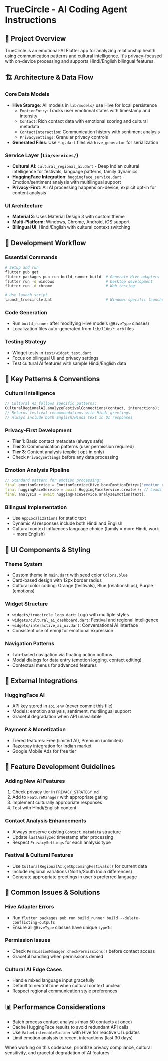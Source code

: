 # TrueCircle - AI Coding Agent Instructions

## 🎯 Project Overview
TrueCircle is an emotional-AI Flutter app for analyzing relationship health using communication patterns and cultural intelligence. It's privacy-focused with on-device processing and supports Hindi/English bilingual features.

## 🏗️ Architecture & Data Flow

### Core Data Models
- **Hive Storage**: All models in `lib/models/` use Hive for local persistence
  - `EmotionEntry`: Tracks user emotional states with timestamp and intensity
  - `Contact`: Rich contact data with emotional scoring and cultural metadata
  - `ContactInteraction`: Communication history with sentiment analysis
  - `PrivacySettings`: Granular privacy controls
- **Generated Files**: Use `*.g.dart` files via `hive_generator` for serialization

### Service Layer (`lib/services/`)
- **Cultural AI**: `cultural_regional_ai.dart` - Deep Indian cultural intelligence for festivals, language patterns, family dynamics
- **HuggingFace Integration**: `huggingface_service.dart` - Emotion/sentiment analysis with multilingual support
- **Privacy-First**: All AI processing happens on-device, explicit opt-in for content analysis

### UI Architecture
- **Material 3**: Uses Material Design 3 with custom theme
- **Multi-Platform**: Windows, Chrome, Android, iOS support
- **Bilingual UI**: Hindi/English with cultural context switching

## 🔧 Development Workflow

### Essential Commands
```bash
# Setup and run
flutter pub get
flutter packages pub run build_runner build  # Generate Hive adapters
flutter run -d windows                       # Desktop development
flutter run -d chrome                        # Web testing

# Use launch script
launch_truecircle.bat                        # Windows-specific launcher
```

### Code Generation
- Run `build_runner` after modifying Hive models (`@HiveType` classes)
- Localization files auto-generated from `lib/l10n/*.arb` files

### Testing Strategy
- Widget tests in `test/widget_test.dart` 
- Focus on bilingual UI and privacy settings
- Test cultural AI features with sample Hindi/English data

## 📱 Key Patterns & Conventions

### Cultural Intelligence
```dart
// Cultural AI follows specific patterns:
CulturalRegionalAI.analyzeFestivalConnections(contact, interactions);
// Returns festival recommendations with Hindi greetings
// Always include both English/Hindi text in UI responses
```

### Privacy-First Development
- **Tier 1**: Basic contact metadata (always safe)
- **Tier 2**: Communication patterns (user permission required)  
- **Tier 3**: Content analysis (explicit opt-in only)
- Check `PrivacySettings` before any data processing

### Emotion Analysis Pipeline
```dart
// Standard pattern for emotion processing:
final emotionService = EmotionService(Hive.box<EmotionEntry>('emotion_entries'));
final huggingFaceService = await HuggingFaceService.create(); // Loads API key from api.env
final analysis = await huggingFaceService.analyzeEmotion(text);
```

### Bilingual Implementation
- Use `AppLocalizations` for static text
- Dynamic AI responses include both Hindi and English
- Cultural context influences language choice (family = more Hindi, work = more English)

## 🎨 UI Components & Styling

### Theme System
- Custom theme in `main.dart` with seed color `Colors.blue`
- Card-based design with 12px border radius
- Cultural color coding: Orange (festivals), Blue (relationships), Purple (emotions)

### Widget Structure
- `widgets/truecircle_logo.dart`: Logo with multiple styles
- `widgets/cultural_ai_dashboard.dart`: Festival and regional intelligence
- `widgets/interactive_ai_ui.dart`: Conversational AI interface
- Consistent use of emoji for emotional expression

### Navigation Patterns
- Tab-based navigation via floating action buttons
- Modal dialogs for data entry (emotion logging, contact editing)
- Contextual menus for advanced features

## 🔌 External Integrations

### HuggingFace AI
- API key stored in `api.env` (never commit this file)
- Models: emotion analysis, sentiment, multilingual support
- Graceful degradation when API unavailable

### Payment & Monetization
- Tiered features: Free (limited AI), Premium (unlimited)
- Razorpay integration for Indian market
- Google Mobile Ads for free tier

## 🚀 Feature Development Guidelines

### Adding New AI Features
1. Check privacy tier in `PRIVACY_STRATEGY.md`
2. Add to `FeatureManager` with appropriate gating
3. Implement culturally appropriate responses
4. Test with Hindi/English content

### Contact Analysis Enhancements
- Always preserve existing `Contact.metadata` structure
- Update `lastAnalyzed` timestamp after processing
- Respect `PrivacySettings` for each analysis type

### Festival & Cultural Features
- Use `CulturalRegionalAI.getUpcomingFestivals()` for current data
- Include regional variations (North/South India differences)
- Generate appropriate greetings in user's preferred language

## 🐛 Common Issues & Solutions

### Hive Adapter Errors
- Run `flutter packages pub run build_runner build --delete-conflicting-outputs`
- Ensure all `@HiveType` classes have unique `typeId`

### Permission Issues  
- Check `PermissionManager.checkPermissions()` before contact access
- Graceful handling when permissions denied

### Cultural AI Edge Cases
- Handle mixed language input gracefully
- Default to neutral tone when cultural context unclear
- Respect regional communication style preferences

## 📊 Performance Considerations
- Batch process contact analysis (max 50 contacts at once)
- Cache HuggingFace results to avoid redundant API calls  
- Use `ValueListenableBuilder` with Hive for reactive UI updates
- Limit emotion analysis to recent interactions (last 30 days)

When working on this codebase, prioritize privacy compliance, cultural sensitivity, and graceful degradation of AI features.